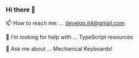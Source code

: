 ### Hi there 👋

📫 How to reach me: ...
develop.it4@gmail.com 

🤔 I’m looking for help with ...
TypeScript resources


 💬 Ask me about ...
 Mechanical Keyboards!

<!--
**tuf75588/tuf75588** is a ✨ _special_ ✨ repository because its `README.md` (this file) appears on your GitHub profile.

Here are some ideas to get you started:

- 🔭 I’m currently working on ...
- 🌱 I’m currently learning ...
- 👯 I’m looking to collaborate on ...
- 🤔 I’m looking for help with ...
- 💬 Ask me about ...
- 📫 How to reach me: ...
- 😄 Pronouns: ...
- ⚡ Fun fact: ...
-->
